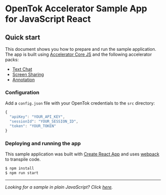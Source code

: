 # OpenTok Accelerator Sample App for JavaScript React

## Quick start

This document shows you how to prepare and run the sample application. The app is built using [Accelerator Core JS](https://github.com/opentok/accelerator-core-js) and the following accelerator packs:

- [Text Chat](https://www.npmjs.com/package/opentok-text-chat)
- [Screen Sharing](https://www.npmjs.com/package/opentok-screen-sharing)
- [Annotation](https://www.npmjs.com/package/opentok-annotation)

### Configuration

Add a `config.json` file with your OpenTok credentials to the `src` directory:

```javascript
{
  "apiKey": "YOUR_API_KEY",
  "sessionId": "YOUR_SESSION_ID",
  "token": "YOUR_TOKEN"
}
```

### Deploying and running the app

This sample application was built with [Create React App](https://github.com/facebookincubator/create-react-app) and uses [webpack](https://webpack.github.io/) to transpile code.

```javascript
$ npm install
$ npm run start
```

---

*Looking for a sample in plain JavaScript? Click [here](https://github.com/opentok/accelerator-core-js/tree/master/vanilla-js-sample-app).*

